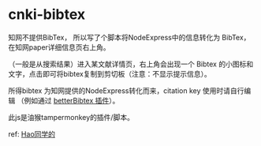 # cnki-bibtex
知网不提供BibTex， 所以写了个脚本将NodeExpress中的信息转化为 BibTex，在知网paper详细信息页右上角。

（一般是从搜索结果）进入某文献详情页，右上角会出现一个 Bibtex 的小图标和文字，点击即可将bibtex复制到剪切板（注意：不显示提示信息）。

所得bibtex 为知网提供的NodeExpress转化而来，citation key 使用时请自行编辑 （例如通过 [betterBibtex 插件](https://github.com/retorquere/zotero-better-bibtex/releases)）。

此js是油猴tampermonkey的插件/脚本。

ref: [Hao同学的](https://greasyfork.org/zh-CN/scripts/393305-%E7%9F%A5%E7%BD%91-%E5%8F%82%E8%80%83%E6%96%87%E7%8C%AE-bibtex)
